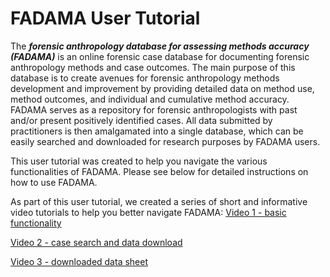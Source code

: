 # FADAMA User Tutorial

The ***forensic anthropology database for assessing methods accuracy (FADAMA)*** is an online forensic case database for documenting forensic anthropology methods and case outcomes. The main purpose of this database is to create avenues for forensic anthropology methods development and improvement by providing detailed data on method use, method outcomes, and individual and cumulative method accuracy. FADAMA serves as a repository for forensic anthropologists with past and/or present positively identified cases. All data submitted by practitioners is then amalgamated into a single database, which can be easily searched and downloaded for research purposes by FADAMA users.

This user tutorial was created to help you navigate the various functionalities of FADAMA. Please see below for detailed instructions on how to use FADAMA.

As part of this user tutorial, we created a series of short and informative video tutorials to help you better navigate FADAMA: 
[Video 1 - basic functionality](https://drive.google.com/file/d/1xWtxPCBWRiJBPPtdgBphX-U0utIfbp9J/view?usp=sharing)

[Video 2 - case search and data download](https://drive.google.com/file/d/1PD5ZeS0T45cQbcrLVj2owuKDTuYev951/view?usp=sharing)

[Video 3 - downloaded data sheet](https://drive.google.com/file/d/1q64ZEtBp7XWMz7iQhOGyLPGmLsd_yd7M/view?usp=sharing)
